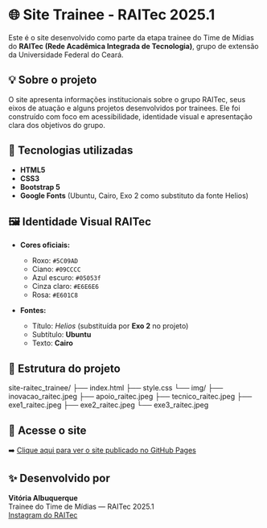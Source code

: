 # 🌐 Site Trainee - RAITec 2025.1

Este é o site desenvolvido como parte da etapa trainee do Time de Mídias do **RAITec (Rede Acadêmica Integrada de Tecnologia)**, grupo de extensão da Universidade Federal do Ceará.

## 💡 Sobre o projeto

O site apresenta informações institucionais sobre o grupo RAITec, seus eixos de atuação e alguns projetos desenvolvidos por trainees. Ele foi construído com foco em acessibilidade, identidade visual e apresentação clara dos objetivos do grupo.

## 🔧 Tecnologias utilizadas

- **HTML5**
- **CSS3**
- **Bootstrap 5**
- **Google Fonts** (Ubuntu, Cairo, Exo 2 como substituto da fonte Helios)

## 🖼️ Identidade Visual RAITec

- **Cores oficiais:**
  - Roxo: `#5C09AD`
  - Ciano: `#09CCCC`
  - Azul escuro: `#05053f`
  - Cinza claro: `#E6E6E6`
  - Rosa: `#E601C8`

- **Fontes:**
  - Título: *Helios* (substituída por **Exo 2** no projeto)
  - Subtítulo: **Ubuntu**
  - Texto: **Cairo**

## 📁 Estrutura do projeto

site-raitec_trainee/
├── index.html
├── style.css
└── img/
├── inovacao_raitec.jpeg
├── apoio_raitec.jpeg
├── tecnico_raitec.jpeg
├── exe1_raitec.jpeg
├── exe2_raitec.jpeg
└── exe3_raitec.jpeg


## 🔗 Acesse o site

➡️ [Clique aqui para ver o site publicado no GitHub Pages](https://vitoriiall.github.io/site-raitec_trainee/)

## ✨ Desenvolvido por

**Vitória Albuquerque**  
Trainee do Time de Mídias — RAITec 2025.1  
[Instagram do RAITec](https://www.instagram.com/raitec.ufc)
